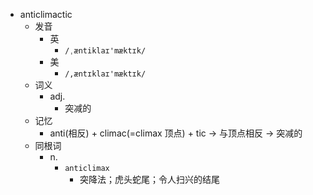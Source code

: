 - anticlimactic
  - 发音
    - 英
      - `/ˌæntiklaɪ'mæktɪk/`
    - 美
      - `/,æntɪklaɪ'mæktɪk/`
  - 词义
    - adj.
      - 突减的
  - 记忆
    - anti(相反) + climac(=climax 顶点) + tic → 与顶点相反 → 突减的
  - 同根词
    - n.
      - `anticlimax`
        - 突降法；虎头蛇尾；令人扫兴的结尾
